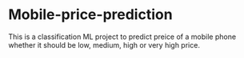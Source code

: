 # Mobile-price-prediction
This is a classification ML project to predict preice of a mobile phone whether it should be low, medium, high or very high price.
